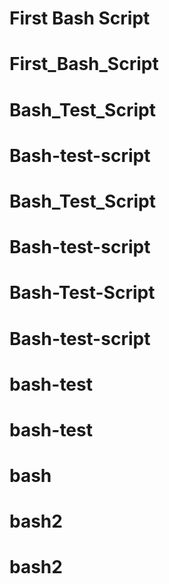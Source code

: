 # 
# First Bash Script
# First_Bash_Script
# Bash_Test_Script
# Bash-test-script
# Bash_Test_Script
# Bash-test-script
# Bash-Test-Script
# Bash-test-script
# bash-test
# bash-test
# bash
# bash2
# bash2
